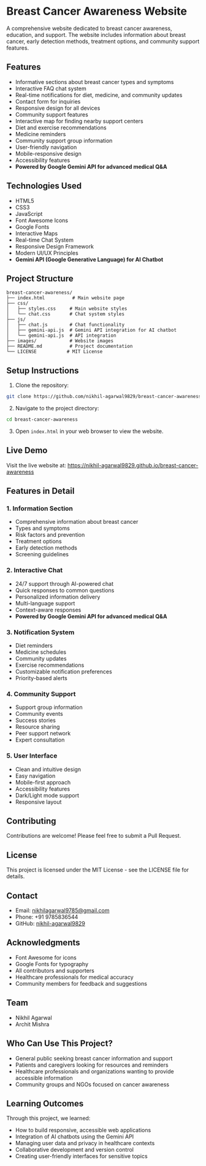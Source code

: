 # Breast Cancer Awareness Website

A comprehensive website dedicated to breast cancer awareness, education, and support. The website includes information about breast cancer, early detection methods, treatment options, and community support features.

## Features

- Informative sections about breast cancer types and symptoms
- Interactive FAQ chat system
- Real-time notifications for diet, medicine, and community updates
- Contact form for inquiries
- Responsive design for all devices
- Community support features
- Interactive map for finding nearby support centers
- Diet and exercise recommendations
- Medicine reminders
- Community support group information
- User-friendly navigation
- Mobile-responsive design
- Accessibility features
- **Powered by Google Gemini API for advanced medical Q&A**

## Technologies Used

- HTML5
- CSS3
- JavaScript
- Font Awesome Icons
- Google Fonts
- Interactive Maps
- Real-time Chat System
- Responsive Design Framework
- Modern UI/UX Principles
- **Gemini API (Google Generative Language) for AI Chatbot**

## Project Structure

```
breast-cancer-awareness/
├── index.html          # Main website page
├── css/
│   ├── styles.css     # Main website styles
│   └── chat.css       # Chat system styles
├── js/
│   ├── chat.js        # Chat functionality
│   ├── gemini-api.js  # Gemini API integration for AI chatbot
│   └── gemini-api.js  # API integration
├── images/            # Website images
├── README.md          # Project documentation
└── LICENSE           # MIT License
```

## Setup Instructions

1. Clone the repository:
```bash
git clone https://github.com/nikhil-agarwal9829/breast-cancer-awareness.git
```

2. Navigate to the project directory:
```bash
cd breast-cancer-awareness
```

3. Open `index.html` in your web browser to view the website.

## Live Demo

Visit the live website at: https://nikhil-agarwal9829.github.io/breast-cancer-awareness

## Features in Detail

### 1. Information Section
- Comprehensive information about breast cancer
- Types and symptoms
- Risk factors and prevention
- Treatment options
- Early detection methods
- Screening guidelines

### 2. Interactive Chat
- 24/7 support through AI-powered chat
- Quick responses to common questions
- Personalized information delivery
- Multi-language support
- Context-aware responses
- **Powered by Google Gemini API for advanced medical Q&A**

### 3. Notification System
- Diet reminders
- Medicine schedules
- Community updates
- Exercise recommendations
- Customizable notification preferences
- Priority-based alerts

### 4. Community Support
- Support group information
- Community events
- Success stories
- Resource sharing
- Peer support network
- Expert consultation

### 5. User Interface
- Clean and intuitive design
- Easy navigation
- Mobile-first approach
- Accessibility features
- Dark/Light mode support
- Responsive layout

## Contributing

Contributions are welcome! Please feel free to submit a Pull Request.

## License

This project is licensed under the MIT License - see the LICENSE file for details.

## Contact

- Email: nikhilagarwal9785@gmail.com
- Phone: +91 9785836544
- GitHub: [nikhil-agarwal9829](https://github.com/nikhil-agarwal9829)

## Acknowledgments

- Font Awesome for icons
- Google Fonts for typography
- All contributors and supporters
- Healthcare professionals for medical accuracy
- Community members for feedback and suggestions 

## Team
- Nikhil Agarwal
- Archit Mishra

## Who Can Use This Project?
- General public seeking breast cancer information and support
- Patients and caregivers looking for resources and reminders
- Healthcare professionals and organizations wanting to provide accessible information
- Community groups and NGOs focused on cancer awareness

## Learning Outcomes
Through this project, we learned:
- How to build responsive, accessible web applications
- Integration of AI chatbots using the Gemini API
- Managing user data and privacy in healthcare contexts
- Collaborative development and version control
- Creating user-friendly interfaces for sensitive topics 